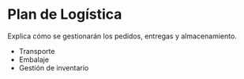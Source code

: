 # Plan de Logística

Explica cómo se gestionarán los pedidos, entregas y almacenamiento.
- Transporte
- Embalaje
- Gestión de inventario